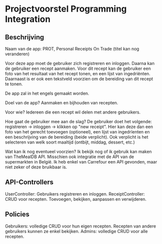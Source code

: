 # Projectvoorstel Programming Integration


## Beschrijving

Naam van de app: PROT, Personal Receipts On Trade (titel kan nog veranderen)

Voor deze app moet de gebruiker zich registreren en inloggen. Daarna kan de gebruiker een recept aanmaken. Voor dit recept kan de gebruiker
een foto van het resultaat van het recept tonen, en een lijst van ingedriënten. Daarnaast is er ook een tekstveld voorzien om de bereiding
van dit recept te tonen.

De app zal in het engels gemaakt worden.

Doel van de app?
Aanmaken en bijhouden van recepten.

Voor wie?
Iedereen die een recept wil delen met andere gebruikers.

Hoe gaat de gebruiker mee aan de slag?
De gebruiker doet het volgende: registreren -> inloggen -> klikken op "new receipt". Hier kan deze dan een foto van het gerecht toevoegen (optioneel),
een lijst van ingedrïenten en een beschrijving van de bereiding (beide verplicht). Ook verplicht is het selecteren van welk soort maaltijd (ontbijt, middag, dessert, etc.)

Wat kan ik nog eventueel voorzien?
Ik bekijk nog of ik gebruik kan maken van TheMealDB API. Misschien ook integratie met de API van de supermarkten in België. Ik heb enkel van Carrefour een API gevonden, 
maar niet zeker of deze bruikbaar is.


## API-Controllers

UserController: Gebruikers registreren en inloggen.
ReceiptController: CRUD voor recepten. Toevoegen, bekijken, aanpassen en verwijderen.


## Policies
Gebruikers: volledige CRUD voor hun eigen recepten. Recepten van andere gebruikers kunnen ze enkel bekijken.
Admins: volledige CRUD voor alle recepten.